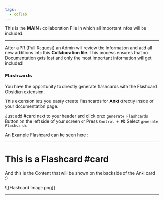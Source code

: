 ```yaml
---
tags:
  - collab
---
```

This is the **MAIN** / collaboration File in which all important infos will be included.

---
After a PR (Pull Request) an Admin will review the Information and add all new additions into this **Collaboration file**. This process ensures that no Documentation gets lost and only the most important information will get included! 


### Flashcards
You have the opportunity to directly generate flashcards with the Flashcard Obsidian extension.

This extension lets you easily create Flashcards for **Anki** directly inside of your documentation page.

Just add #card next to your header and click onto `generate Flashcards` Button on the left side of your screen or Press `Control + P`& Select `generate Flashcards` 

An Example Flashcard can be seen here :

---
# This is a Flashcard #card 
And this is the Content that will be shown on the backside of the Anki card :)

![[Flashcard Image.png]]

---

